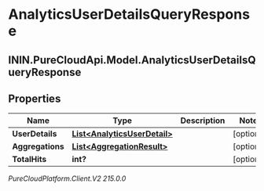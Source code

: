 # AnalyticsUserDetailsQueryResponse

## ININ.PureCloudApi.Model.AnalyticsUserDetailsQueryResponse

## Properties

|Name | Type | Description | Notes|
|------------ | ------------- | ------------- | -------------|
| **UserDetails** | [**List&lt;AnalyticsUserDetail&gt;**](AnalyticsUserDetail) |  | [optional] |
| **Aggregations** | [**List&lt;AggregationResult&gt;**](AggregationResult) |  | [optional] |
| **TotalHits** | **int?** |  | [optional] |



_PureCloudPlatform.Client.V2 215.0.0_

